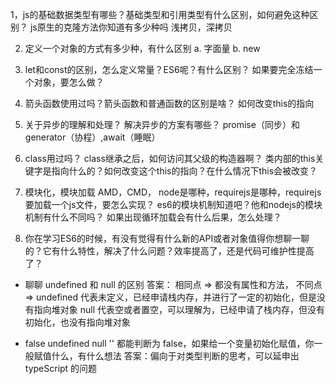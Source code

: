 1，js的基础数据类型有哪些？基础类型和引用类型有什么区别，如何避免这种区别？
js原生的克隆方法你知道有多少种吗
浅拷贝，深拷贝

2. 定义一个对象的方式有多少种，有什么区别
a. 字面量
b. new

3. let和const的区别，怎么定义常量？ES6呢？有什么区别？
如果要完全冻结一个对象，要怎么做？

4. 箭头函数使用过吗？箭头函数和普通函数的区别是啥？
如何改变this的指向

5. 关于异步的理解和处理？
解决异步的方案有哪些？
promise（同步）和generator（协程）,await（睡眠）

6. class用过吗？
class继承之后，如何访问其父级的构造器啊？
类内部的this关键字是指向什么的？如何改变这个this的指向？在什么情况下this会被改变？

7. 模块化，模块加载
AMD，CMD，
node是哪种，requirejs是哪种，requirejs要加载一个js文件，要怎么实现？
es6的模块机制知道吧？他和nodejs的模块机制有什么不同吗？
如果出现循环加载会有什么后果，怎么处理？

8. 你在学习ES6的时候，有没有觉得有什么新的API或者对象值得你想聊一聊的？它有什么特性，解决了什么问题？效率提高了，还是代码可维护性提高了？

- 聊聊 undefined 和 null 的区别
答案：
相同点 => 都没有属性和方法，
不同点 => 
  undefined 代表未定义，已经申请栈内存，并进行了一定的初始化，但是没有指向堆对象
  null 代表空或者置空，可以理解为，已经申请了栈内存，但没有初始化，也没有指向堆对象

- false undefined null '' 都能判断为 false，如果给一个变量初始化赋值，你一般赋值什么，有什么想法
答案：偏向于对类型判断的思考，可以延申出 typeScript 的问题

